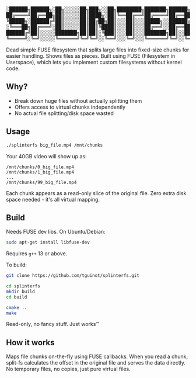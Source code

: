 <pre>
░██████╗██████╗░██╗░░░░░██╗███╗░░██╗████████╗███████╗██████╗░░░░░░███████╗░██████╗
██╔════╝██╔══██╗██║░░░░░██║████╗░██║╚══██╔══╝██╔════╝██╔══██╗░░░░░██╔════╝██╔════╝
╚█████╗░██████╔╝██║░░░░░██║██╔██╗██║░░░██║░░░█████╗░░██████╔╝░░░░░█████╗░░╚█████╗░
░╚═══██╗██╔═══╝░██║░░░░░██║██║╚████║░░░██║░░░██╔══╝░░██╔══██╗░░░░░██╔══╝░░░╚═══██╗
██████╔╝██║░░░░░███████╗██║██║░╚███║░░░██║░░░███████╗██║░░██║░░░░░██║░░░░░██████╔╝
╚═════╝░╚═╝░░░░░╚══════╝╚═╝╚═╝░░╚══╝░░░╚═╝░░░╚══════╝╚═╝░░╚═╝░░░░░╚═╝░░░░░╚═════╝░
</pre>

Dead simple FUSE filesystem that splits large files into fixed-size chunks for easier handling. Shows files as pieces. Built using FUSE (Filesystem in Userspace), which lets you implement custom filesystems without kernel code.

## Why?
- Break down huge files without actually splitting them
- Offers access to virtual chunks independently
- No actual file splitting/disk space wasted

## Usage
```bash
./splinterfs big_file.mp4 /mnt/chunks
```

Your 40GB video will show up as:
```
/mnt/chunks/0_big_file.mp4
/mnt/chunks/1_big_file.mp4
...
/mnt/chunks/99_big_file.mp4
```

Each chunk appears as a read-only slice of the original file. Zero extra disk space needed - it's all virtual mapping.

## Build

Needs FUSE dev libs. On Ubuntu/Debian:
```bash
sudo apt-get install libfuse-dev
```

Requires `g++` 13 or above.

To build:
```bash
git clone https://github.com/tguinot/splinterfs.git

cd splinterfs
mkdir build
cd build

cmake ..
make
```

Read-only, no fancy stuff. Just works™

## How it works
Maps file chunks on-the-fly using FUSE callbacks. When you read a chunk, split-fs calculates the offset in the original file and serves the data directly. No temporary files, no copies, just pure virtual files.
